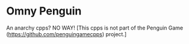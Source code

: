 # Omny Penguin
An anarchy cpps? NO WAY!
[This cpps is not part of the Penguin Game (https://github.com/penguingamecpps) project.]
